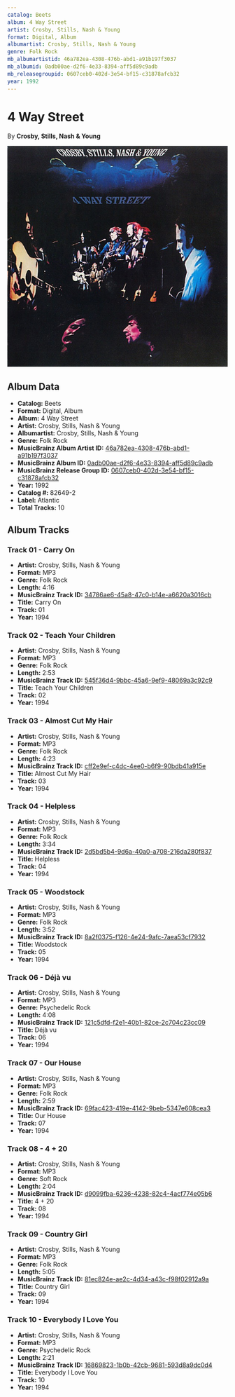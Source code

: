 ```yaml
---
catalog: Beets
album: 4 Way Street
artist: Crosby, Stills, Nash & Young
format: Digital, Album
albumartist: Crosby, Stills, Nash & Young
genre: Folk Rock
mb_albumartistid: 46a782ea-4308-476b-abd1-a91b197f3037
mb_albumid: 0adb00ae-d2f6-4e33-8394-aff5d89c9adb
mb_releasegroupid: 0607ceb0-402d-3e54-bf15-c31878afcb32
year: 1992
---
```


# 4 Way Street

By **Crosby, Stills, Nash & Young**

![](../../assets/beetscovers/Crosby__Stills__Nash_and_Young-4_Way_Street.jpg)

## Album Data

- **Catalog:** Beets
- **Format:** Digital, Album
- **Album:** 4 Way Street
- **Artist:** Crosby, Stills, Nash & Young
- **Albumartist:** Crosby, Stills, Nash & Young
- **Genre:** Folk Rock
- **MusicBrainz Album Artist ID:** [46a782ea-4308-476b-abd1-a91b197f3037](https://musicbrainz.org/artist/46a782ea-4308-476b-abd1-a91b197f3037)
- **MusicBrainz Album ID:** [0adb00ae-d2f6-4e33-8394-aff5d89c9adb](https://musicbrainz.org/release/0adb00ae-d2f6-4e33-8394-aff5d89c9adb)
- **MusicBrainz Release Group ID:** [0607ceb0-402d-3e54-bf15-c31878afcb32](https://musicbrainz.org/release-group/0607ceb0-402d-3e54-bf15-c31878afcb32)
- **Year:** 1992
- **Catalog #:** 82649-2
- **Label:** Atlantic
- **Total Tracks:** 10

## Album Tracks

### Track 01 - Carry On

- **Artist:** Crosby, Stills, Nash & Young
- **Format:** MP3
- **Genre:** Folk Rock
- **Length:** 4:16
- **MusicBrainz Track ID:** [34786ae6-45a8-47c0-b14e-a6620a3016cb](https://musicbrainz.org/recording/34786ae6-45a8-47c0-b14e-a6620a3016cb)
- **Title:** Carry On
- **Track:** 01
- **Year:** 1994

### Track 02 - Teach Your Children

- **Artist:** Crosby, Stills, Nash & Young
- **Format:** MP3
- **Genre:** Folk Rock
- **Length:** 2:53
- **MusicBrainz Track ID:** [545f36d4-9bbc-45a6-9ef9-48069a3c92c9](https://musicbrainz.org/recording/545f36d4-9bbc-45a6-9ef9-48069a3c92c9)
- **Title:** Teach Your Children
- **Track:** 02
- **Year:** 1994

### Track 03 - Almost Cut My Hair

- **Artist:** Crosby, Stills, Nash & Young
- **Format:** MP3
- **Genre:** Folk Rock
- **Length:** 4:23
- **MusicBrainz Track ID:** [cff2e9ef-c4dc-4ee0-b6f9-90bdb41a915e](https://musicbrainz.org/recording/cff2e9ef-c4dc-4ee0-b6f9-90bdb41a915e)
- **Title:** Almost Cut My Hair
- **Track:** 03
- **Year:** 1994

### Track 04 - Helpless

- **Artist:** Crosby, Stills, Nash & Young
- **Format:** MP3
- **Genre:** Folk Rock
- **Length:** 3:34
- **MusicBrainz Track ID:** [2d5bd5b4-9d6a-40a0-a708-216da280f837](https://musicbrainz.org/recording/2d5bd5b4-9d6a-40a0-a708-216da280f837)
- **Title:** Helpless
- **Track:** 04
- **Year:** 1994

### Track 05 - Woodstock

- **Artist:** Crosby, Stills, Nash & Young
- **Format:** MP3
- **Genre:** Folk Rock
- **Length:** 3:52
- **MusicBrainz Track ID:** [8a2f0375-f126-4e24-9afc-7aea53cf7932](https://musicbrainz.org/recording/8a2f0375-f126-4e24-9afc-7aea53cf7932)
- **Title:** Woodstock
- **Track:** 05
- **Year:** 1994

### Track 06 - Déjà vu

- **Artist:** Crosby, Stills, Nash & Young
- **Format:** MP3
- **Genre:** Psychedelic Rock
- **Length:** 4:08
- **MusicBrainz Track ID:** [121c5dfd-f2e1-40b1-82ce-2c704c23cc09](https://musicbrainz.org/recording/121c5dfd-f2e1-40b1-82ce-2c704c23cc09)
- **Title:** Déjà vu
- **Track:** 06
- **Year:** 1994

### Track 07 - Our House

- **Artist:** Crosby, Stills, Nash & Young
- **Format:** MP3
- **Genre:** Folk Rock
- **Length:** 2:59
- **MusicBrainz Track ID:** [69fac423-419e-4142-9beb-5347e608cea3](https://musicbrainz.org/recording/69fac423-419e-4142-9beb-5347e608cea3)
- **Title:** Our House
- **Track:** 07
- **Year:** 1994

### Track 08 - 4 + 20

- **Artist:** Crosby, Stills, Nash & Young
- **Format:** MP3
- **Genre:** Soft Rock
- **Length:** 2:04
- **MusicBrainz Track ID:** [d9099fba-6236-4238-82c4-4acf774e05b6](https://musicbrainz.org/recording/d9099fba-6236-4238-82c4-4acf774e05b6)
- **Title:** 4 + 20
- **Track:** 08
- **Year:** 1994

### Track 09 - Country Girl

- **Artist:** Crosby, Stills, Nash & Young
- **Format:** MP3
- **Genre:** Folk Rock
- **Length:** 5:05
- **MusicBrainz Track ID:** [81ec824e-ae2c-4d34-a43c-f98f02912a9a](https://musicbrainz.org/recording/81ec824e-ae2c-4d34-a43c-f98f02912a9a)
- **Title:** Country Girl
- **Track:** 09
- **Year:** 1994

### Track 10 - Everybody I Love You

- **Artist:** Crosby, Stills, Nash & Young
- **Format:** MP3
- **Genre:** Psychedelic Rock
- **Length:** 2:21
- **MusicBrainz Track ID:** [16869823-1b0b-42cb-9681-593d8a9dc0d4](https://musicbrainz.org/recording/16869823-1b0b-42cb-9681-593d8a9dc0d4)
- **Title:** Everybody I Love You
- **Track:** 10
- **Year:** 1994

